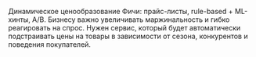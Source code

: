 Динамическое ценообразование
Фичи: прайс-листы, rule-based + ML-хинты, A/B.
Бизнесу важно увеличивать маржинальность и гибко реагировать на спрос.
Нужен сервис, который будет автоматически подстраивать цены на товары в зависимости от сезона, конкурентов и поведения покупателей.